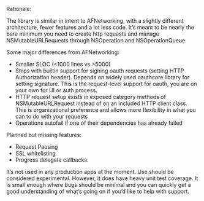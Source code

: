 Rationale:

The library is similar in intent to AFNetworking, with a slightly different
architecture, fewer features and a lot less code. It’s meant to be nearly the
bare minimum you need to create http requests and manage NSMutableURLRequests
through NSOperation and NSOperationQueue

Some major differences from AFNetworking:

- Smaller SLOC (<1000 lines vs >5000)
- Ships with builtin support for signing oauth requests (setting HTTP
Authorization header).  Depends on widely used oauthcore library for setting
signature.  This is the request-level support for oauth, you are on your own
for UI or auth process.
- HTTP request setup exists in exposed category methods of NSMutableURLRequest
instead of on an included HTTP client class. This is organizational preference and allows
more flexibility in what you can to do with your requests
- Operations autofail if one of their dependencies has already failed

Planned but missing features:

- Request Pausing
- SSL whitelisting
- Progress delegate callbacks.

It’s not used in any production apps at the moment. Use should be considered
experimental. However, it does have heavy unit test coverage. It is small
enough where bugs should be minimal and you can quickly get a good
understanding of what’s going on if you’d like to help with support. 
